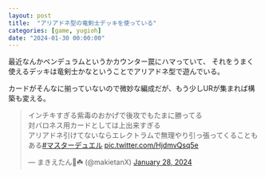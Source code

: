 ```yaml
---
layout: post
title:  "アリアドネ型の竜剣士デッキを使っている"
categories: [game, yugioh]
date: "2024-01-30 00:00:00"
---
```


最近なんかペンデュラムというかカウンター罠にハマっていて、
それをうまく使えるデッキは竜剣士かなということでアリアドネ型で遊んでいる。

カードがそんなに揃っていないので微妙な編成だが、もう少しURが集まれば構築も変える。

<blockquote class="twitter-tweet tw-align-center"><p lang="ja" dir="ltr">インチキすぎる紫毒のおかげで後攻でもたまに勝ってる<br>対バロネス用カードとしては上出来すぎる<br>アリアドネ引けてないならエレクトラムで無理やり引っ張ってくることもある<a href="https://twitter.com/hashtag/%E3%83%9E%E3%82%B9%E3%82%BF%E3%83%BC%E3%83%87%E3%83%A5%E3%82%A8%E3%83%AB?src=hash&amp;ref_src=twsrc%5Etfw">#マスターデュエル</a> <a href="https://t.co/HjdmvQsq5e">pic.twitter.com/HjdmvQsq5e</a></p>&mdash; まきえたん🥦☘️ (@makietanX) <a href="https://twitter.com/makietanX/status/1751645952182714862?ref_src=twsrc%5Etfw">January 28, 2024</a></blockquote> <script async src="https://platform.twitter.com/widgets.js" charset="utf-8"></script>

